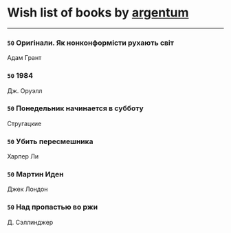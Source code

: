 # Wish list of books by [argentum](https://plus.google.com/+AlexandraPoliakova)
---

### `50` Оригінали. Як нонконформісти рухають світ
Адам Грант

### `50` 1984
Дж. Оруэлл

### `50` Понедельник начинается в субботу
Стругацкие

### `50` Убить пересмешника
Харпер Ли

### `50` Мартин Иден
Джек Лондон

### `50` Над пропастью во ржи
Д. Сэллинджер

